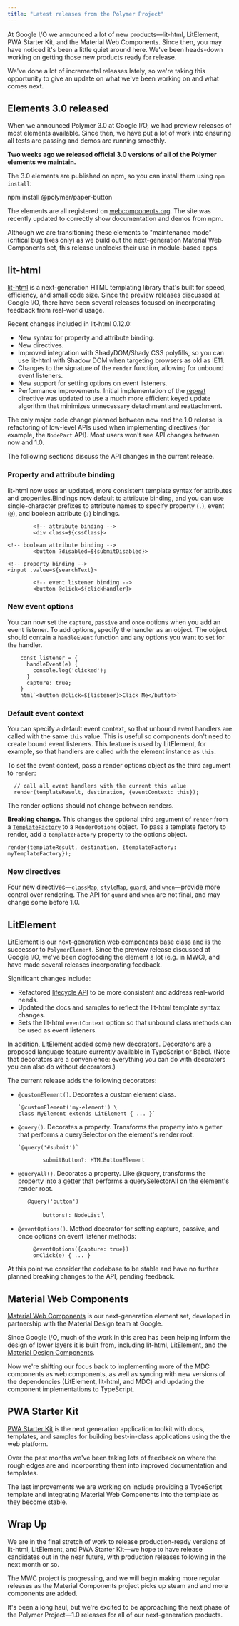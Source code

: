 ```yaml
---
title: "Latest releases from the Polymer Project"
---
```


<!-- toc -->


At Google I/O we announced a lot of new products—lit-html, LitElement, PWA Starter Kit, and the Material Web Components. Since then, you may have noticed it's been a little quiet around here. We've been heads-down working on getting those new products ready for release. 

We've done a lot of incremental releases lately, so we're taking this opportunity to give an update on what we've been working on and what comes next.


## Elements 3.0 released

When we announced Polymer 3.0 at Google I/O, we had preview releases of most elements available. Since then, we have put a lot of work into ensuring all tests are passing and demos are running smoothly. 

**Two weeks ago we released official 3.0 versions of all of the Polymer elements we maintain.**

The 3.0 elements are published on npm, so you can install them using `npm install`: 

npm install @polymer/paper-button

The elements are all registered on [webcomponents.org](https://www.webcomponents.org/). The site was recently updated to correctly show documentation and demos from npm.

Although we are transitioning these elements to "maintenance mode" (critical bug fixes only) as we build out the next-generation Material Web Components set, this release unblocks their use in module-based apps.


## lit-html

[lit-html](https://polymer.github.io/lit-html/) is a next-generation HTML templating library that's built for speed, efficiency, and small code size. Since the preview releases discussed at Google I/O, there have been several releases focused on incorporating feedback from real-world usage.

Recent changes included in lit-html 0.12.0:



*   New syntax for property and attribute binding.
*   New directives.
*   Improved integration with ShadyDOM/Shady CSS polyfills, so you can use lit-html with Shadow DOM when targeting browsers as old as IE11.
*   Changes to the signature of the `render` function, allowing for unbound event listeners.
*   New support for setting options on event listeners. 
*   Performance improvements. Initial implementation of the [repeat](https://polymer.github.io/lit-html/guide/writing-templates.html#-repeat-items-keyfn-template-) directive was updated to use a much more efficient keyed update algorithm that minimizes unnecessary detachment and reattachment.

The only major code change planned between now and the 1.0 release is refactoring of low-level APIs used when implementing directives (for example, the `NodePart` API). Most users won't see API changes between now and 1.0.

The following sections discuss the API changes in the current release.


### Property and attribute binding

lit-html now uses an updated, more consistent template syntax for attributes and properties.Bindings now default to attribute binding, and you can use single-character prefixes to attribute names to specify property (`.`), event (`@`), and boolean attribute (`?`) bindings.


```
        <!-- attribute binding --> 
        <div class=${cssClass}>

<!-- boolean attribute binding -->
        <button ?disabled=${submitDisabled}>

<!-- property binding -->
<input .value=${searchText}>

        <!-- event listener binding -->
        <button @click=${clickHandler}>
```



###  New event options

You can now set the `capture`, `passive` and `once` options when you add an event listener. To add options, specify the handler as an object. The object should contain a `handleEvent` function and any options you want to set for the handler.


```
    const listener = {
      handleEvent(e) {
        console.log('clicked');
      }
      capture: true;
    }
    html`<button @click=${listener}>Click Me</button>`
```



### Default event context

You can specify a default event context, so that unbound event handlers are called with the same `this` value. This is useful so components don't need to create bound event listeners. This feature is used by LitElement, for example, so that handlers are called with the element instance as `this`.

To set the event context, pass a render options object as the third argument to `render`:


```
  // call all event handlers with the current this value
  render(templateResult, destination, {eventContext: this});
```


The render options should not change between renders. 

**Breaking change.** This changes the optional third argument of `render` from a <code>[TemplateFactory](https://polymer.github.io/lit-html/api/modules/_lib_template_factory_.html#templatefactory)</code> to a <code>RenderOptions</code> object. To pass a template factory to render, add a <code>templateFactory</code> property to the options object.


```
render(templateResult, destination, {templateFactory: myTemplateFactory});
```



### New directives

Four new directives—<code>[classMap](https://polymer.github.io/lit-html/api/modules/_directives_classmap_.html#classmap)</code>, <code>[styleMap](https://polymer.github.io/lit-html/api/modules/_directives_stylemap_.html)</code>, <code>[guard](https://polymer.github.io/lit-html/guide/writing-templates.html#-guard-expression-valuefn-)</code>, and <code>[when](https://polymer.github.io/lit-html/guide/writing-templates.html#-when-condition-truetemplate-falsetemplate-)</code>—provide more control over rendering. The API for <code>guard</code> and <code>when</code> are not final, and may change some before 1.0.


## LitElement

[LitElement](https://github.com/Polymer/lit-element/blob/master/README.md) is our next-generation web components base class and is the successor to `PolymerElement`.  Since the preview release discussed at Google I/O, we've been dogfooding the element a lot (e.g. in MWC), and have made several releases incorporating feedback. 

Significant changes include:



*   Refactored [lifecycle API](https://github.com/Polymer/lit-element/blob/master/README.md#api-documentation) to be more consistent and address real-world needs.
*   Updated the docs and samples to reflect the lit-html template syntax changes.
*   Sets the lit-html `eventContext` option so that unbound class methods can be used as event listeners.

In addition, LitElement added some new decorators. Decorators are a proposed language feature currently available in TypeScript or Babel. (Note that decorators are a convenience: everything you can do with decorators you can also do without decorators.)

The current release adds the following decorators:



*   `@customElement()`. Decorates a custom element class.

		`@customElement('my-element') \
		class MyElement extends LitElement { ... }`



*   `@query()`. Decorates a property. Transforms the property into a getter that performs a querySelector on the element's render root.

		`@query('#submit')`


```
           submitButton?: HTMLButtonElement

```



*   `@queryAll()`. Decorates a property. Like @query, transforms the property into a getter that performs a querySelectorAll on the element's render root.

	`	@query('button')`

`           buttons!: NodeList`  \




*   `@eventOptions()`. Method decorator for setting capture, passive, and once options on event listener methods:


```
		@eventOptions({capture: true})
		onClick(e) { ... }
```


At this point we consider the codebase to be stable and have no further planned breaking changes to the API, pending feedback.


## Material Web Components

[Material Web Components](https://github.com/material-components/material-components-web-components) is our next-generation element set, developed in partnership with the Material Design team at Google.

Since Google I/O, much of the work in this area has been helping inform the design of lower layers it is built from, including lit-html, LitElement, and the [Material Design Components](https://github.com/material-components/material-components-web).

Now we're shifting our focus back to implementing more of the MDC components as web components, as well as syncing with new versions of the dependencies (LitElement, lit-html, and MDC) and updating the component implementations to TypeScript.


## PWA Starter Kit

[PWA Starter Kit](https://polymer.github.io/pwa-starter-kit/) is the next generation application toolkit with docs, templates, and samples for building best-in-class applications using the the web platform.

Over the past months we've been taking lots of feedback on where the rough edges are and incorporating them into improved documentation and templates.

The last improvements we are working on include providing a TypeScript template and integrating Material Web Components into the template as they become stable.


## Wrap Up

We are in the final stretch of work to release production-ready versions of lit-html, LitElement, and PWA Starter Kit—we hope to have release candidates out in the near future, with production releases following in the next month or so.

The MWC project is progressing, and we will begin making more regular releases as the Material Components project picks up steam and and more components are added.

It's been a long haul, but we're excited to be approaching the next phase of the Polymer Project—1.0 releases for all of our next-generation products.


